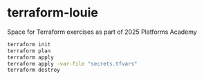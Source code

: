 # terraform-louie
Space for Terraform exercises as part of 2025 Platforms Academy

```bash
terraform init
terraform plan
terraform apply
terraform apply -var-file "secrets.tfvars"
terraform destroy
```